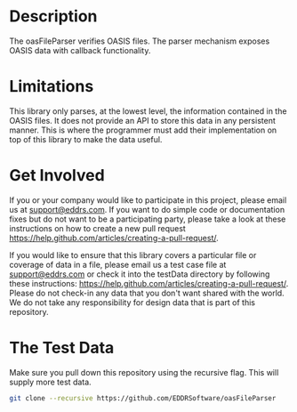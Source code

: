 # Description
The oasFileParser verifies OASIS files.  The parser mechanism exposes OASIS data with callback functionality.

# Limitations
This library only parses, at the lowest level, the information contained in the OASIS files.  It does not provide an API to store this data in any persistent manner.  This is where the programmer must add their implementation on top of this library to make the data useful.

# Get Involved
If you or your company would like to participate in this project, please email us at support@eddrs.com.  If you want to do simple code or documentation fixes but do not want to be a participating party, please take a look at these instructions on how to create a new pull request https://help.github.com/articles/creating-a-pull-request/.

If you would like to ensure that this library covers a particular file or coverage of data in a file, please email us a test case file at support@eddrs.com or check it into the testData directory by following these instructions: https://help.github.com/articles/creating-a-pull-request/.  Please do not check-in any data that you don't want shared with the world.  We do not take any responsibility for design data that is part of this repository.

# The Test Data
Make sure you pull down this repository using the recursive flag.  This will supply more test data.
```sh
git clone --recursive https://github.com/EDDRSoftware/oasFileParser
```
